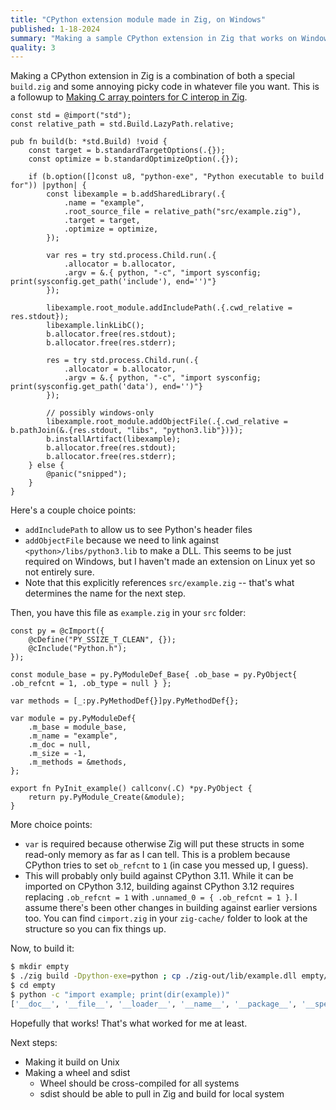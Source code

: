```yaml
---
title: "CPython extension module made in Zig, on Windows"
published: 1-18-2024
summary: "Making a sample CPython extension in Zig that works on Windows"
quality: 3
---
```


Making a CPython extension in Zig is a combination of both a special `build.zig` and some annoying picky code in whatever file you want. This is a followup to [Making C array pointers for C interop in Zig](/journal/c-multi-array-zig/).

```zig
const std = @import("std");
const relative_path = std.Build.LazyPath.relative;

pub fn build(b: *std.Build) !void {
    const target = b.standardTargetOptions(.{});
    const optimize = b.standardOptimizeOption(.{});

    if (b.option([]const u8, "python-exe", "Python executable to build for")) |python| {
        const libexample = b.addSharedLibrary(.{
            .name = "example",
            .root_source_file = relative_path("src/example.zig"),
            .target = target,
            .optimize = optimize,
        });

        var res = try std.process.Child.run(.{
            .allocator = b.allocator,
            .argv = &.{ python, "-c", "import sysconfig; print(sysconfig.get_path('include'), end='')"}
        });

        libexample.root_module.addIncludePath(.{.cwd_relative = res.stdout});
        libexample.linkLibC();
        b.allocator.free(res.stdout);
        b.allocator.free(res.stderr);

        res = try std.process.Child.run(.{
            .allocator = b.allocator,
            .argv = &.{ python, "-c", "import sysconfig; print(sysconfig.get_path('data'), end='')"}
        });

        // possibly windows-only
        libexample.root_module.addObjectFile(.{.cwd_relative = b.pathJoin(&.{res.stdout, "libs", "python3.lib"})});
        b.installArtifact(libexample);
        b.allocator.free(res.stdout);
        b.allocator.free(res.stderr);
    } else {
        @panic("snipped");
    }
}
```

Here's a couple choice points:

-   `addIncludePath` to allow us to see Python's header files
-   `addObjectFile` because we need to link against `<python>/libs/python3.lib` to make a DLL. This seems to be just required on Windows, but I haven't made an extension on Linux yet so not entirely sure.
-   Note that this explicitly references `src/example.zig` -- that's what determines the name for the next step.

Then, you have this file as `example.zig` in your `src` folder:

```zig
const py = @cImport({
    @cDefine("PY_SSIZE_T_CLEAN", {});
    @cInclude("Python.h");
});

const module_base = py.PyModuleDef_Base{ .ob_base = py.PyObject{ .ob_refcnt = 1, .ob_type = null } };

var methods = [_:py.PyMethodDef{}]py.PyMethodDef{};

var module = py.PyModuleDef{
    .m_base = module_base,
    .m_name = "example",
    .m_doc = null,
    .m_size = -1,
    .m_methods = &methods,
};

export fn PyInit_example() callconv(.C) *py.PyObject {
    return py.PyModule_Create(&module);
}
```

More choice points:

-   `var` is required because otherwise Zig will put these structs in some read-only memory as far as I can tell. This is a problem because CPython tries to set `ob_refcnt` to `1` (in case you messed up, I guess).
-   This will probably only build against CPython 3.11. While it can be imported on CPython 3.12, building against CPython 3.12 requires replacing `.ob_refcnt = 1` with `.unnamed_0 = { .ob_refcnt = 1 }`. I assume there's been other changes in building against earlier versions too. You can find `cimport.zig` in your `zig-cache/` folder to look at the structure so you can fix things up.

Now, to build it:

```sh
$ mkdir empty
$ ./zig build -Dpython-exe=python ; cp ./zig-out/lib/example.dll empty/example.pyd
$ cd empty
$ python -c "import example; print(dir(example))"
['__doc__', '__file__', '__loader__', '__name__', '__package__', '__spec__']
```

Hopefully that works! That's what worked for me at least.

Next steps:

-   Making it build on Unix
-   Making a wheel and sdist
    -   Wheel should be cross-compiled for all systems
    -   sdist should be able to pull in Zig and build for local system
